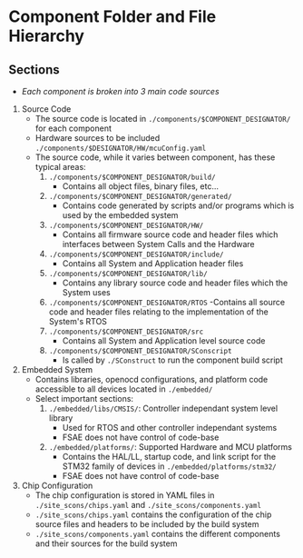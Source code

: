 # Component Folder and File Hierarchy

## Sections

- _Each component is broken into 3 main code sources_

1. Source Code
    - The source code is located in `./components/$COMPONENT_DESIGNATOR/` for each component
    - Hardware sources to be included `./components/$DESIGNATOR/HW/mcuConfig.yaml`
    - The source code, while it varies between component, has these typical areas:
        1. `./components/$COMPONENT_DESIGNATOR/build/`
            - Contains all object files, binary files, etc...
        2. `./components/$COMPONENT_DESIGNATOR/generated/`
            - Contains code generated by scripts and/or programs which is used by the embedded system
        3. `./components/$COMPONENT_DESIGNATOR/HW/`
            - Contains all firmware source code and header files which interfaces between System Calls and the Hardware
        4. `./components/$COMPONENT_DESIGNATOR/include/`
            - Contains all System and Application header files
        5. `./components/$COMPONENT_DESIGNATOR/lib/`
            - Contains any library source code and header files which the System uses
        6. `./components/$COMPONENT_DESIGNATOR/RTOS`
            -Contains all source code and header files relating to the implementation of the System's RTOS
        7. `./components/$COMPONENT_DESIGNATOR/src`
            - Contains all System and Application level source code
        8. `./components/$COMPONENT_DESIGNATOR/SConscript`
            - Is called by `./SConstruct` to run the component build script
2. Embedded System
    - Contains libraries, openocd configurations, and platform code accessible to all devices located in `./embedded/`
    - Select important sections:
        1. `./embedded/libs/CMSIS/`: Controller independant system level library
            - Used for RTOS and other controller independant systems
            - FSAE does not have control of code-base
        2. `./embedded/platforms/`: Supported Hardware and MCU platforms
            - Contains the HAL/LL, startup code, and link script for the STM32 family of devices in `./embedded/platforms/stm32/` 
            - FSAE does not have control of code-base
3. Chip Configuration
    - The chip configuration is stored in YAML files in `./site_scons/chips.yaml` and `./site_scons/components.yaml`
    - `./site_scons/chips.yaml` contains the configuration of the chip source files and headers to be included by the build system 
    - `./site_scons/components.yaml` contains the different components and their sources for the build system

